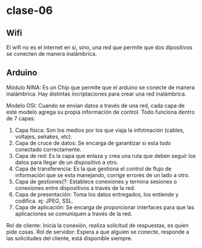 # clase-06

## Wifi

El wifi no es el internet en si, sino, una red que permite que dos dipositivos se conecten de manera inalámbrica.

## Arduino

Módulo NINA: Es un Chip que permite que el arduino se conecte de manera inalámbrica.
Hay distintas incriptaciones para crear una red inalámbrica.

Modelo OSI: Cuando se envían datos a través de una red, cada capa de este modelo agrega su propia información de control. Todo funciona dentro de 7 capas:
1. Capa física: Son los medios por los que viaja la infotmación (cables, voltajes, señakes, etc).
2. Capa de cruce de datos: Se encarga de garantizar si esta todo conectado correctamente.
3. Capa de red: Es la capa que enlaza y crea una ruta que deben seguir los datos para llegar de un dispositivo a otro.
4. Capa de transferencia: Es la que gestiona el control de flujo de información que se esta manejando, corrige errores de un lado a otro.
5. Capa de gestiones(?: Establece conexiones y termina sesiones o conexiones entre dispositivos a través de la red.
6. Capa de presentación: Toma los datos entregados, los entiende y codifica. ej: JPEG, SSL.
7. Capa de aplicación: Se encarga de proporcionar interfaces para que las aplicaciones se comuniquen a través de la red.

Rol de cliente: Inicia la conexión, realiza solicitud de respuestas, es quien pide cosas.
Rol de servidor: Espera a que alguien se conecte, responde a las solicitudes del cliente, está disponible siempre.
   

